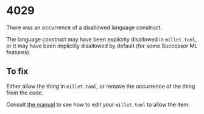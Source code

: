 # 4029

There was an occurrence of a disallowed language construct.

The language construct may have been explicitly disallowed in `millet.toml`, or it may have been implicitly disallowed by default (for some Successor ML features).

## To fix

Either allow the thing in `millet.toml`, or remove the occurrence of the thing from the code.

Consult [the manual](/docs/manual.md#language) to see how to edit your `millet.toml` to allow the item.
